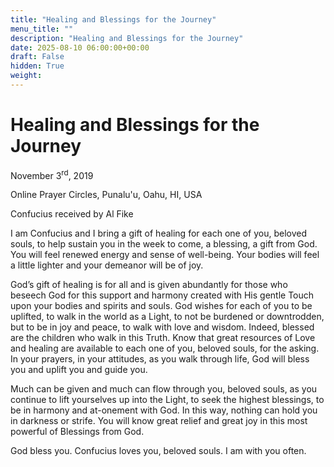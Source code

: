 ```yaml
---
title: "Healing and Blessings for the Journey"
menu_title: ""
description: "Healing and Blessings for the Journey"
date: 2025-08-10 06:00:00+00:00
draft: False
hidden: True
weight:
---
```

# Healing and Blessings for the Journey

November 3<sup>rd</sup>, 2019

Online Prayer Circles, Punalu'u, Oahu, HI, USA

Confucius received by Al Fike

I am Confucius and I bring a gift of healing for each one of you, beloved souls, to help sustain you in the week to come, a blessing, a gift from God. You will feel renewed energy and sense of well-being. Your bodies will feel a little lighter and your demeanor will be of joy.

God’s gift of healing is for all and is given abundantly for those who beseech God for this support and harmony created with His gentle Touch upon your bodies and spirits and souls. God wishes for each of you to be uplifted, to walk in the world as a Light, to not be burdened or downtrodden, but to be in joy and peace, to walk with love and wisdom. Indeed, blessed are the children who walk in this Truth. Know that great resources of Love and healing are available to each one of you, beloved souls, for the asking. In your prayers, in your attitudes, as you walk through life, God will bless you and uplift you and guide you.

Much can be given and much can flow through you, beloved souls, as you continue to lift yourselves up into the Light, to seek the highest blessings, to be in harmony and at-onement with God. In this way, nothing can hold you in darkness or strife. You will know great relief and great joy in this most powerful of Blessings from God.

God bless you. Confucius loves you, beloved souls. I am with you often.
